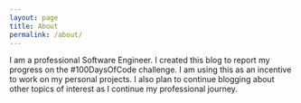 ```yaml
---
layout: page
title: About
permalink: /about/
---
```


I am a professional Software Engineer. I created this blog to report my progress on the #100DaysOfCode challenge. I am using this as an incentive to work on my personal projects. I also plan to continue blogging about other topics of interest as I continue my professional journey.
